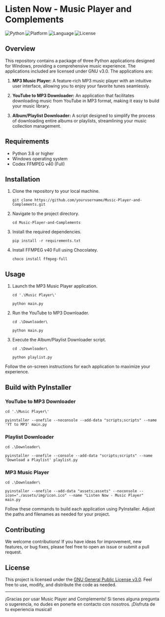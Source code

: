 ﻿# Listen Now - Music Player and Complements

![Python](https://img.shields.io/badge/Python-3.11%2B-blue) ![Platform](https://img.shields.io/badge/Platform-Windows-green) ![Language](https://img.shields.io/badge/Language-Spanish-orange) ![License](https://img.shields.io/badge/License-GNU%20v3.0-blue)

## Overview

This repository contains a package of three Python applications designed for Windows, providing a comprehensive music experience. The applications included are licensed under GNU v3.0. The applications are:

1.  **MP3 Music Player:** A feature-rich MP3 music player with an intuitive user interface, allowing you to enjoy your favorite tunes seamlessly.
    
2.  **YouTube to MP3 Downloader:** An application that facilitates downloading music from YouTube in MP3 format, making it easy to build your music library.
    
3.  **Album/Playlist Downloader:** A script designed to simplify the process of downloading entire albums or playlists, streamlining your music collection management.
    


## Requirements

-   Python 3.8 or higher
-   Windows operating system
-   Codex FFMPEG v40 (Full)

## Installation

1.  Clone the repository to your local machine.
    
    `git clone https://github.com/yourusername/Music-Player-and-Complements.git` 
    
2.  Navigate to the project directory.
    
    `cd Music-Player-and-Complements` 
    
3.  Install the required dependencies.
    
    `pip install -r requirements.txt` 
    
4.  Install FFMPEG v40 Full using Chocolatey.
    
    `choco install ffmpeg-full`

    
## Usage

1.  Launch the MP3 Music Player application.
  
    `cd '.\Music Player\'`
    
    `python main.py` 
    
3.  Run the YouTube to MP3 Downloader.
    
    `cd .\Downloader\`
    
    `python main.py` 
    
4.  Execute the Album/Playlist Downloader script.
    
    `cd .\Downloader\`
    
    `python playlist.py` 
    
Follow the on-screen instructions for each application to maximize your experience.


## Build with PyInstaller

### YouTube to MP3 Downloader

`cd '.\Music Player\'`

`pyinstaller --onefile --noconsole --add-data "scripts;scripts" --name 'YT to MP3' main.py` 

### Playlist Downloader

`cd .\Downloader\`

`pyinstaller --onefile --console --add-data "scripts;scripts" --name 'Download a Playlist' playlist.py` 

### MP3 Music Player

`cd .\Downloader\`

`pyinstaller --onefile --add-data "assets;assets" --noconsole --icon="./assets/img/icon.ico" --name "Listen Now - Music Player" main.py` 

Follow these commands to build each application using PyInstaller. Adjust the paths and filenames as needed for your project.

## Contributing

We welcome contributions! If you have ideas for improvement, new features, or bug fixes, please feel free to open an issue or submit a pull request.

## License

This project is licensed under the [GNU General Public License v3.0](https://chat.openai.com/c/LICENSE). Feel free to use, modify, and distribute the code as needed.

----------

¡Gracias por usar Music Player and Complements! Si tienes alguna pregunta o sugerencia, no dudes en ponerte en contacto con nosotros. ¡Disfruta de tu experiencia musical!
